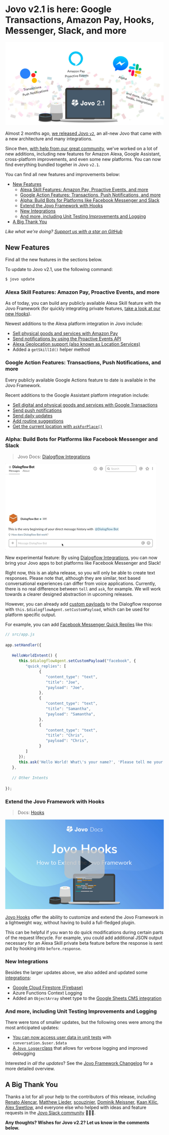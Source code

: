# Jovo v2.1 is here: Google Transactions, Amazon Pay, Hooks, Messenger, Slack, and more

![Jovo Framework v2.1](./img/v2-1.jpg "Jovo Framework launches version 2.1")

Almost 2 months ago, [we released Jovo `v2`](https://medium.com/@einkoenig/introducing-jovo-framework-v2-c98326ac4aca), an all-new Jovo that came with a new architecture and many integrations.

Since then, [with help from our great community](#a-big-thank-you), we've worked on a lot of new additions, including new features for Amazon Alexa, Google Assistant, cross-platform improvements, and even some new platforms. You can now find everything bundled togeher in Jovo `v2.1`.

You can find all new features and improvements below:

* [New Features](#new-features)
   * [Alexa Skill Features: Amazon Pay, Proactive Events, and more](#alexa:-skill-features-amazon-pay-proactive-events-and-more)
   * [Google Action Features: Transactions, Push Notifications, and more](#google-action-features:-transactions-push-notifications-and-more)
   * [Alpha: Build Bots for Platforms like Facebook Messenger and Slack](#alpha:-build-bots-for-platforms-like-facebook-messenger-and-slack)
   * [Extend the Jovo Framework with Hooks](#extend-the-jovo-framework-with-hooks)
   * [New Integrations](#new-integrations)
   * [And more, including Unit Testing Improvements and Logging](#and-more-including-unit-testing-improvements-and-logging)
* [A Big Thank You](#a-big-thank-you)

*Like what we're doing? [Support us with a star on GitHub](https://github.com/jovotech/jovo-framework/)* 

## New Features

Find all the new features in the sections below.

To update to Jovo v2.1, use the following command:

```sh
$ jovo update
```

### Alexa Skill Features: Amazon Pay, Proactive Events, and more

As of today, you can build any publicly available Alexa Skill feature with the Jovo Framework (for quickly integrating private features, [take a look at our new Hooks](#extend-the-jovo-framework-with-hooks)).

Newest additions to the Alexa platform integration in Jovo include:

* [Sell physical goods and services with Amazon Pay](https://www.jovo.tech/docs/amazon-alexa/pay)
* [Send notifications by using the Proactive Events API](https://www.jovo.tech/tutorials/alexa-notifications-proactive-events)
* [Alexa Geolocation support (also known as Location Services)](https://www.jovo.tech/docs/amazon-alexa/data#geolocation)
* Added a `getSkillId()` helper method


### Google Action Features: Transactions, Push Notifications, and more

Every publicly available Google Actions feature to date is available in the Jovo Framework.

Recent additions to the Google Assistant platform integration include:

* [Sell digital and physical goods and services with Google Transactions](https://www.jovo.tech/docs/google-assistant/transactions)
* [Send push notifications](https://www.jovo.tech/tutorials/google-action-notifications)
* [Send daily updates](https://www.jovo.tech/docs/google-assistant/daily-update)
* [Add routine suggestions](https://www.jovo.tech/docs/google-assistant/routine-suggestion)
* [Get the current location with `askForPlace()`](https://www.jovo.tech/docs/google-assistant/data#place-and-location)


### Alpha: Build Bots for Platforms like Facebook Messenger and Slack

> Jovo Docs: [Dialogflow Integrations](https://www.jovo.tech/docs/dialogflow-integrations/)

![Build a Slack Bot with Jovo](./img/slack-bot.gif "Build a Slack Bot with the Jovo Framework")

New experimental feature: By using [Dialogflow Integrations](https://www.jovo.tech/docs/dialogflow-integrations/), you can now bring your Jovo apps to bot platforms like Facebook Messenger and Slack!

Right now, this is an alpha release, so you will only be able to create text responses. Please note that, although they are similar, text based conversational experiences can differ from voice applications. Currently, there is no real difference between `tell` and `ask`, for example. We will work towards a clearer designed abstraction in upcoming releases.

However, you can already add [custom payloads](https://dialogflow.com/docs/intents/rich-messages#custom_payload) to the Dialogflow response with `this.$dialogflowAgent.setCustomPayload`, which can be used for platform specific output.

For example, you can add [Facebook Messenger Quick Replies](https://developers.facebook.com/docs/messenger-platform/send-messages/quick-replies) like this:

```js
// src/app.js

app.setHandler({

   HelloWorldIntent() {
      this.$dialogflowAgent.setCustomPayload("facebook", {
         "quick_replies": [
               {
                  "content_type": "text",
                  "title": "Joe",
                  "payload": "Joe",
               },
               {
                  "content_type": "text",
                  "title": "Samantha",
                  "payload": "Samantha",
               },
               {
                  "content_type": "text",
                  "title": "Chris",
                  "payload": "Chris",
               }
         ]
      });
      this.ask('Hello World! What\'s your name?', 'Please tell me your name.');
   },

   // Other Intents

});
```


### Extend the Jovo Framework with Hooks

> Docs: [Hooks](https://www.jovo.tech/docs/hooks)

[![Video: Jovo Hooks](./img/video-jovo-hooks.jpg 'youtube-video')](https://www.youtube.com/watch?v=hBrX5srF3yU)

[Jovo Hooks](https://www.jovo.tech/docs/hooks) offer the ability to customize and extend the Jovo Framework in a lightweight way, without having to build a full-fledged plugin.

This can be helpful if you wan to do quick modifications during certain parts of the request lifecycle. For example, you could add additional JSON output necessary for an Alexa Skill private beta feature before the response is sent put by hooking into `before.response`.


### New Integrations

Besides the larger updates above, we also added and updated some [integrations](https://www.jovo.tech/docs/integrations):

* [Google Cloud Firestore (Firebase)](https://www.jovo.tech/tutorials/deploy-to-google-cloud)
* Azure Functions Context Logging
* Added an `ObjectArray` sheet type to the [Google Sheets CMS integration](https://www.jovo.tech/docs/cms/google-sheets)



### And more, including Unit Testing Improvements and Logging

There were tons of smaller updates, but the following ones were among the most anticipated updates:

* [You can now access user data in unit tests](https://www.jovo.tech/docs/unit-testing#user-data) with `conversation.$user.$data`
* [A `Jovo Logger`class](https://www.jovo.tech/docs/data/logging#jovo-logger) that allows for verbose logging and improved debugging

Interested in *all the updates*? See the [Jovo Framework Changelog](https://github.com/jovotech/jovo-framework/blob/master/CHANGELOG.md) for a more detailed overview.

## A Big Thank You

Thanks a lot for all your help to the contributors of this release, including [Renato Alencar](https://github.com/renatoalencar), [Matthew Lieder](https://github.com/IGx89), [scouzinier](https://github.com/kouz75), [Dominik Meissner](https://github.com/dominik-meissner), [Kaan Kilic](https://github.com/KaanKC), [Alex Swetlow](https://github.com/aswetlow), and everyone else who helped with ideas and feature requests in the [Jovo Slack community](https://www.jovo.tech/slack) 👏👏👏.

**Any thoughts? Wishes for Jovo v2.2? Let us know in the comments below.**


<!--[metadata]: { "description": "Learn more about Jovo Framework version 2.1, which was released in March 2019.", "author": "jan-koenig", "tags": "Releases", "og-image": "https://www.jovo.tech/img/news/2019-02-27-jovo-v2-1/v2-1.jpg" }-->
